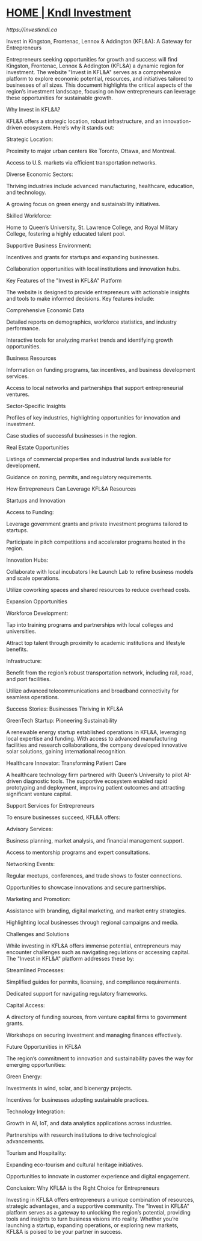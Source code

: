 # [HOME | Kndl Investment](https://investkndl.ca) 
 _https://investkndl.ca_

Invest in Kingston, Frontenac, Lennox & Addington (KFL&A): A Gateway for Entrepreneurs

Entrepreneurs seeking opportunities for growth and success will find Kingston, Frontenac, Lennox & Addington (KFL&A) a dynamic region for investment. The website "Invest in KFL&A" serves as a comprehensive platform to explore economic potential, resources, and initiatives tailored to businesses of all sizes. This document highlights the critical aspects of the region’s investment landscape, focusing on how entrepreneurs can leverage these opportunities for sustainable growth.

Why Invest in KFL&A?

KFL&A offers a strategic location, robust infrastructure, and an innovation-driven ecosystem. Here’s why it stands out:

Strategic Location:

Proximity to major urban centers like Toronto, Ottawa, and Montreal.

Access to U.S. markets via efficient transportation networks.

Diverse Economic Sectors:

Thriving industries include advanced manufacturing, healthcare, education, and technology.

A growing focus on green energy and sustainability initiatives.

Skilled Workforce:

Home to Queen’s University, St. Lawrence College, and Royal Military College, fostering a highly educated talent pool.

Supportive Business Environment:

Incentives and grants for startups and expanding businesses.

Collaboration opportunities with local institutions and innovation hubs.

Key Features of the "Invest in KFL&A" Platform

The website is designed to provide entrepreneurs with actionable insights and tools to make informed decisions. Key features include:

Comprehensive Economic Data

Detailed reports on demographics, workforce statistics, and industry performance.

Interactive tools for analyzing market trends and identifying growth opportunities.

Business Resources

Information on funding programs, tax incentives, and business development services.

Access to local networks and partnerships that support entrepreneurial ventures.

Sector-Specific Insights

Profiles of key industries, highlighting opportunities for innovation and investment.

Case studies of successful businesses in the region.

Real Estate Opportunities

Listings of commercial properties and industrial lands available for development.

Guidance on zoning, permits, and regulatory requirements.

How Entrepreneurs Can Leverage KFL&A Resources

Startups and Innovation

Access to Funding:

Leverage government grants and private investment programs tailored to startups.

Participate in pitch competitions and accelerator programs hosted in the region.

Innovation Hubs:

Collaborate with local incubators like Launch Lab to refine business models and scale operations.

Utilize coworking spaces and shared resources to reduce overhead costs.

Expansion Opportunities

Workforce Development:

Tap into training programs and partnerships with local colleges and universities.

Attract top talent through proximity to academic institutions and lifestyle benefits.

Infrastructure:

Benefit from the region’s robust transportation network, including rail, road, and port facilities.

Utilize advanced telecommunications and broadband connectivity for seamless operations.

Success Stories: Businesses Thriving in KFL&A

GreenTech Startup: Pioneering Sustainability

A renewable energy startup established operations in KFL&A, leveraging local expertise and funding. With access to advanced manufacturing facilities and research collaborations, the company developed innovative solar solutions, gaining international recognition.

Healthcare Innovator: Transforming Patient Care

A healthcare technology firm partnered with Queen’s University to pilot AI-driven diagnostic tools. The supportive ecosystem enabled rapid prototyping and deployment, improving patient outcomes and attracting significant venture capital.

Support Services for Entrepreneurs

To ensure businesses succeed, KFL&A offers:

Advisory Services:

Business planning, market analysis, and financial management support.

Access to mentorship programs and expert consultations.

Networking Events:

Regular meetups, conferences, and trade shows to foster connections.

Opportunities to showcase innovations and secure partnerships.

Marketing and Promotion:

Assistance with branding, digital marketing, and market entry strategies.

Highlighting local businesses through regional campaigns and media.

Challenges and Solutions

While investing in KFL&A offers immense potential, entrepreneurs may encounter challenges such as navigating regulations or accessing capital. The "Invest in KFL&A" platform addresses these by:

Streamlined Processes:

Simplified guides for permits, licensing, and compliance requirements.

Dedicated support for navigating regulatory frameworks.

Capital Access:

A directory of funding sources, from venture capital firms to government grants.

Workshops on securing investment and managing finances effectively.

Future Opportunities in KFL&A

The region’s commitment to innovation and sustainability paves the way for emerging opportunities:

Green Energy:

Investments in wind, solar, and bioenergy projects.

Incentives for businesses adopting sustainable practices.

Technology Integration:

Growth in AI, IoT, and data analytics applications across industries.

Partnerships with research institutions to drive technological advancements.

Tourism and Hospitality:

Expanding eco-tourism and cultural heritage initiatives.

Opportunities to innovate in customer experience and digital engagement.

Conclusion: Why KFL&A is the Right Choice for Entrepreneurs

Investing in KFL&A offers entrepreneurs a unique combination of resources, strategic advantages, and a supportive community. The "Invest in KFL&A" platform serves as a gateway to unlocking the region’s potential, providing tools and insights to turn business visions into reality. Whether you’re launching a startup, expanding operations, or exploring new markets, KFL&A is poised to be your partner in success.